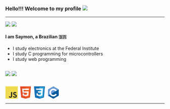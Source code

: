 ### Hello!!! Welcome to my profile <img src="https://raw.githubusercontent.com/iampavangandhi/iampavangandhi/master/gifs/Hi.gif" width="20px">
___

<div>
 <a href ="mailto:saymonnnvict0r@gmail.com" target="_blank" ><img src="https://img.shields.io/badge/-Gmail-%23333?style=for-the-badge&logo=gmail&logoColor=white"></a>
 <a href ="https://www.linkedin.com/in/saymon-victor-b31704213/" target="_blank"><img src="https://img.shields.io/badge/-LinkedIn-%230077B5?style=for-the-badge&logo=linkedin&logoColor=white" target="_blank"></a> 
</div>

#### I am Saymon, a Brazilian :brazil:


- I study electronics at the Federal Institute
- I study C programming for microcontrollers
- I study web programming

##

<div>
 <img height="180px" src="https://github-readme-stats.vercel.app/api?username=Symonnv&show_icons=true&theme=jolly&include_all_commits=true&count_private=true"/>
 <img height="160px" src="https://github-readme-stats.vercel.app/api/top-langs/?username=Symonnv&layout=compact&langs_count=16&theme=jolly"/>
</div>

##

<div>
 <img align="center" height="40" width="40" alt:"JavaScript" src="https://raw.githubusercontent.com/devicons/devicon/master/icons/javascript/javascript-original.svg"/>
 <img align="center" height="40" width="40" alt:"Html" src="https://raw.githubusercontent.com/devicons/devicon/master/icons/html5/html5-original.svg"/>
 <img align="center" height="40" width="40" alt:"Css" src="https://raw.githubusercontent.com/devicons/devicon/master/icons/css3/css3-original.svg"/>
 <img align="center" height="40" width="40" alt:"C" src="https://raw.githubusercontent.com/devicons/devicon/master/icons/c/c-original.svg"/>
</div>

___
